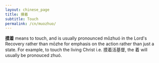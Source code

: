 ```yaml
---
layout: chinese_page
title: 摸着
subtitle: Touch
permalink: /cn/muozhuo/
---
```


**摸着** means to touch, and is usually pronounced mōzhuó in the Lord's Recovery rather than mōzhe for emphasis on the action rather than just a state. For example, to touch the living Christ i.e. 摸着活基督, the 着 will usually be pronouced zhuó.
